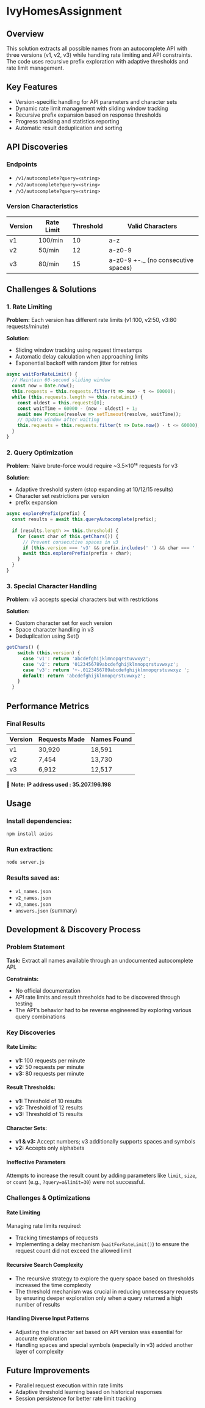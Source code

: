 ﻿# IvyHomesAssignment

## Overview

This solution extracts all possible names from an autocomplete API with three versions (v1, v2, v3) while handling rate limiting and API constraints. The code uses recursive prefix exploration with adaptive thresholds and rate limit management.

## Key Features

- Version-specific handling for API parameters and character sets
- Dynamic rate limit management with sliding window tracking
- Recursive prefix expansion based on response thresholds
- Progress tracking and statistics reporting
- Automatic result deduplication and sorting

## API Discoveries

### Endpoints

- `/v1/autocomplete?query=<string>`
- `/v2/autocomplete?query=<string>`
- `/v3/autocomplete?query=<string>`

### Version Characteristics

| Version | Rate Limit | Threshold | Valid Characters |
|---------|------------|-----------|-----------------|
| v1      | 100/min    | 10        | a-z             |
| v2      | 50/min     | 12        | a-z0-9          |
| v3      | 80/min     | 15        | a-z0-9 +-._ (no consecutive spaces) |

## Challenges & Solutions

### 1. Rate Limiting

**Problem:** Each version has different rate limits (v1:100, v2:50, v3:80 requests/minute)

**Solution:** 
- Sliding window tracking using request timestamps
- Automatic delay calculation when approaching limits
- Exponential backoff with random jitter for retries

```javascript
async waitForRateLimit() {
  // Maintain 60-second sliding window
  const now = Date.now();
  this.requests = this.requests.filter(t => now - t <= 60000);
  while (this.requests.length >= this.rateLimit) {
    const oldest = this.requests[0];
    const waitTime = 60000 - (now - oldest) + 1;
    await new Promise(resolve => setTimeout(resolve, waitTime));
    // Update window after waiting
    this.requests = this.requests.filter(t => Date.now() - t <= 60000);
  }
}
```

### 2. Query Optimization

**Problem:** Naive brute-force would require ~3.5×10¹⁸ requests for v3

**Solution:**
- Adaptive threshold system (stop expanding at 10/12/15 results)
- Character set restrictions per version
-  prefix expansion

```javascript
async explorePrefix(prefix) {
  const results = await this.queryAutocomplete(prefix);
  
  if (results.length >= this.threshold) {
    for (const char of this.getChars()) {
      // Prevent consecutive spaces in v3
      if (this.version === 'v3' && prefix.includes(' ') && char === ' ') continue;
      await this.explorePrefix(prefix + char);
    }
  }
}
```

### 3. Special Character Handling

**Problem:** v3 accepts special characters but with restrictions

**Solution:**
- Custom character set for each version
- Space character handling in v3
- Deduplication using Set()

```javascript
getChars() {
    switch (this.version) {
      case 'v1': return 'abcdefghijklmnopqrstuvwxyz';
      case 'v2': return '0123456789abcdefghijklmnopqrstuvwxyz';
      case 'v3': return '+-.0123456789abcdefghijklmnopqrstuvwxyz ';
      default: return 'abcdefghijklmnopqrstuvwxyz';
    }
  }
```

## Performance Metrics

### Final Results

| Version | Requests Made | Names Found |
|---------|--------------|-------------|
| v1      |   30,920     |  18,591     |
| v2      |    7,454     |  13,730     | 
| v3      |    6,912     |  12,517     |

**:red_circle: Note: IP address used : 35.207.196.198**


## Usage

### Install dependencies:

```bash
npm install axios
```

### Run extraction:

```bash
node server.js
```

### Results saved as:
- `v1_names.json`
- `v2_names.json`
- `v3_names.json`
- `answers.json` (summary)



## Development & Discovery Process

### Problem Statement

**Task:** Extract all names available through an undocumented autocomplete API.

**Constraints:**
- No official documentation
- API rate limits and result thresholds had to be discovered through testing
- The API's behavior had to be reverse engineered by exploring various query combinations

### Key Discoveries

#### Rate Limits:
- **v1:** 100 requests per minute
- **v2:** 50 requests per minute
- **v3:** 80 requests per minute

#### Result Thresholds:
- **v1:** Threshold of 10 results
- **v2:** Threshold of 12 results
- **v3:** Threshold of 15 results

#### Character Sets:
- **v1 & v3:** Accept numbers; v3 additionally supports spaces and symbols
- **v2:** Accepts only alphabets

#### Ineffective Parameters
Attempts to increase the result count by adding parameters like `limit`, `size`, or `count` (e.g., `?query=a&limit=30`) were not successful.

### Challenges & Optimizations

#### Rate Limiting
Managing rate limits required:
- Tracking timestamps of requests
- Implementing a delay mechanism (`waitForRateLimit()`) to ensure the request count did not exceed the allowed limit

#### Recursive Search Complexity
- The recursive strategy to explore the query space based on thresholds increased the time complexity
- The threshold mechanism was crucial in reducing unnecessary requests by ensuring deeper exploration only when a query returned a high number of results

#### Handling Diverse Input Patterns
- Adjusting the character set based on API version was essential for accurate exploration
- Handling spaces and special symbols (especially in v3) added another layer of complexity


## Future Improvements

- Parallel request execution within rate limits
- Adaptive threshold learning based on historical responses
- Session persistence for better rate limit tracking
